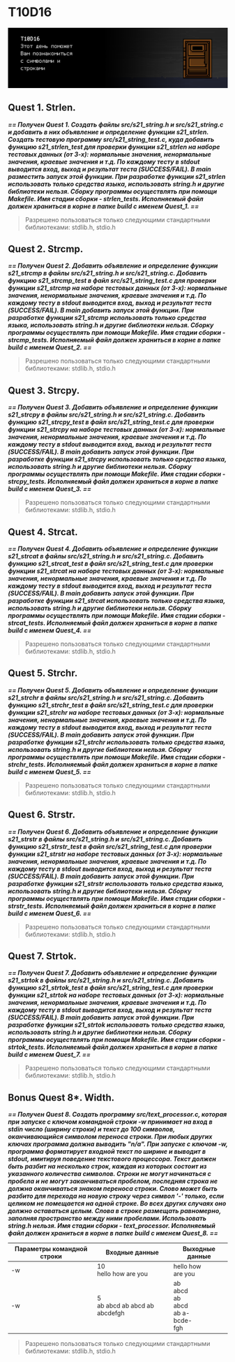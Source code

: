 # T10D16

![This day will help you get acquainted with characters and strings (C).](images/day10_door.png)

## Quest 1. Strlen.

***== Получен Quest 1. Создать файлы src/s21_string.h и src/s21_string.c и добавить в них объявление и определение функции s21_strlen. Создать тестовую программу src/s21_string_test.c, куда добавить функцию s21_strlen_test для проверки функции s21_strlen на наборе тестовых данных (от 3-х): нормальные значения, ненормальные значения, краевые значения и т.д. По каждому тесту в stdout выводится вход, выход и результат теста (SUCCESS/FAIL). В main разместить запуск этой функции. При разработке функции s21_strlen использовать только средства языка, использовать string.h и другие библиотеки нельзя. Сборку программы осуществлять при помощи Makefile. Имя стадии сборки - strlen_tests. Исполняемый файл должен храниться в корне в папке build с именем Quest_1. ==***

> Разрешено пользоваться только следующими стандартными библиотеками: stdlib.h, stdio.h

## Quest 2. Strcmp.

***== Получен Quest 2.  Добавить объявление и определение функции s21_strcmp в файлы src/s21_string.h и src/s21_string.c. Добавить функцию s21_strcmp_test в файл src/s21_string_test.c для проверки функции s21_strcmp на наборе тестовых данных (от 3-х): нормальные значения, ненормальные значения, краевые значения и т.д. По каждому тесту в stdout выводится вход, выход и результат теста (SUCCESS/FAIL). В main добавить запуск этой функции. При разработке функции s21_strcmp использовать только средства языка, использовать string.h и другие библиотеки нельзя. Сборку программы осуществлять при помощи Makefile. Имя стадии сборки - strcmp_tests. Исполняемый файл должен храниться в корне в папке build с именем Quest_2. ==***

> Разрешено пользоваться только следующими стандартными библиотеками: stdlib.h, stdio.h

## Quest 3. Strcpy.

***== Получен Quest 3.  Добавить объявление и определение функции s21_strcpy в файлы src/s21_string.h и src/s21_string.c. Добавить функцию s21_strcpy_test в файл src/s21_string_test.c для проверки функции s21_strcpy на наборе тестовых данных (от 3-х): нормальные значения, ненормальные значения, краевые значения и т.д. По каждому тесту в stdout выводится вход, выход и результат теста (SUCCESS/FAIL). В main добавить запуск этой функции. При разработке функции s21_strcpy использовать только средства языка, использовать string.h и другие библиотеки нельзя. Сборку программы осуществлять при помощи Makefile. Имя стадии сборки - strcpy_tests. Исполняемый файл должен храниться в корне в папке build с именем Quest_3. ==***

> Разрешено пользоваться только следующими стандартными библиотеками: stdlib.h, stdio.h

## Quest 4. Strcat.

***== Получен Quest 4. Добавить объявление и определение функции s21_strcat в файлы src/s21_string.h и src/s21_string.c. Добавить функцию s21_strcat_test в файл src/s21_string_test.c для проверки функции s21_strcat на наборе тестовых данных (от 3-х): нормальные значения, ненормальные значения, краевые значения и т.д. По каждому тесту в stdout выводится вход, выход и результат теста (SUCCESS/FAIL). В main добавить запуск этой функции. При разработке функции s21_strcat использовать только средства языка, использовать string.h и другие библиотеки нельзя. Сборку программы осуществлять при помощи Makefile. Имя стадии сборки - strcat_tests. Исполняемый файл должен храниться в корне в папке build с именем Quest_4. ==***

> Разрешено пользоваться только следующими стандартными библиотеками: stdlib.h, stdio.h

## Quest 5. Strchr.

***== Получен Quest 5. Добавить объявление и определение функции s21_strchr в файлы src/s21_string.h и src/s21_string.c. Добавить функцию s21_strchr_test в файл src/s21_string_test.c для проверки функции s21_strchr на наборе тестовых данных (от 3-х): нормальные значения, ненормальные значения, краевые значения и т.д. По каждому тесту в stdout выводится вход, выход и результат теста (SUCCESS/FAIL). В main добавить запуск этой функции. При разработке функции s21_strchr использовать только средства языка, использовать string.h и другие библиотеки нельзя. Сборку программы осуществлять при помощи Makefile. Имя стадии сборки - strchr_tests. Исполняемый файл должен храниться в корне в папке build с именем Quest_5. ==***

> Разрешено пользоваться только следующими стандартными библиотеками: stdlib.h, stdio.h

## Quest 6. Strstr.
    
***== Получен Quest 6.  Добавить объявление и определение функции s21_strstr в файлы src/s21_string.h и src/s21_string.c. Добавить функцию s21_strstr_test в файл src/s21_string_test.c для проверки функции s21_strstr на наборе тестовых данных (от 3-х): нормальные значения, ненормальные значения, краевые значения и т.д. По каждому тесту в stdout выводится вход, выход и результат теста (SUCCESS/FAIL). В main добавить запуск этой функции. При разработке функции s21_strstr использовать только средства языка, использовать string.h и другие библиотеки нельзя. Сборку программы осуществлять при помощи Makefile. Имя стадии сборки - strstr_tests. Исполняемый файл должен храниться в корне в папке build с именем Quest_6. ==***

> Разрешено пользоваться только следующими стандартными библиотеками: stdlib.h, stdio.h

## Quest 7. Strtok.

***== Получен Quest 7. Добавить объявление и определение функции s21_strtok в файлы src/s21_string.h и src/s21_string.c. Добавить функцию s21_strtok_test в файл src/s21_string_test.c для проверки функции s21_strtok на наборе тестовых данных (от 3-х): нормальные значения, ненормальные значения, краевые значения и т.д. По каждому тесту в stdout выводится вход, выход и результат теста (SUCCESS/FAIL). В main добавить запуск этой функции. При разработке функции s21_strtok использовать только средства языка, использовать string.h и другие библиотеки нельзя. Сборку программы осуществлять при помощи Makefile. Имя стадии сборки - strtok_tests. Исполняемый файл должен храниться в корне в папке build с именем Quest_7. ==***

> Разрешено пользоваться только следующими стандартными библиотеками: stdlib.h, stdio.h

## Bonus Quest 8*. Width.

***== Получен Quest 8. Создать программу src/text_processor.c, которая при запуске с ключом командной строки -w принимает на вход в stdin число (ширину строки) и текст до 100 символов, оканчивающийся символом переноса строки. При любых других ключах программа должна выводить "n/a". При запуске с ключом -w, программа форматирует входной текст по ширине и выводит в stdout, имитируя поведение текстового процессора. Текст должен быть разбит на несколько строк, каждая из которых состоит из указанного количества символов. Строки не могут начинаться с пробела и не могут заканчиваться пробелом, последняя строка не должна оканчиваться знаком переноса строки. Слово может быть разбито для перехода на новую строку через символ '-' только, если целиком не помещается на одной строке. Во всех других случаях оно должно оставаться целым. Слова в строке размещать равномерно, заполняя пространство между ними пробелами. Использовать string.h нельзя. Имя стадии сборки - text_processor. Исполняемый файл должен храниться в корне в папке build с именем Quest_8. ==***

| Параметры командной строки | Входные данные | Выходные данные |
| ------ | ------ | ------ |
| -w | 10<br/>hello how are you | hello how<br/>are you |
| -w | 5<br/>ab abcd ab abcd ab abcdefgh | ab<br/>abcd<br/>ab<br/>abcd<br/>ab a-<br/>bcde-<br/>fgh |

> Разрешено пользоваться только следующими стандартными библиотеками: stdlib.h, stdio.h
